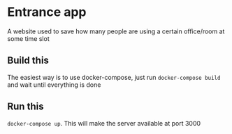 # Entrance app

A website used to save how many people are using a certain office/room at some time slot

## Build this

The easiest way is to use docker-compose, just run `docker-compose build` and wait until everything is done

## Run this

`docker-compose up`. This will make the server available at port 3000
